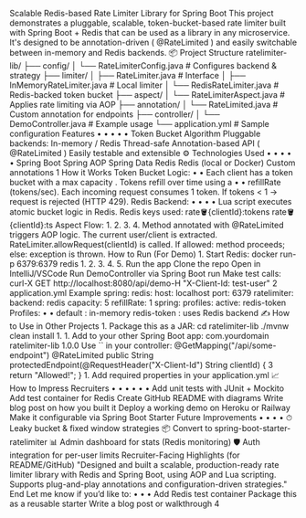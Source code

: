  Scalable Redis-based Rate Limiter Library for
 Spring Boot
 This project demonstrates a pluggable, scalable, token-bucket-based rate limiter built with Spring
 Boot + Redis that can be used as a library in any microservice. It's designed to be annotation-driven
 (
 @RateLimited ) and easily switchable between in-memory and Redis backends.
 📦 Project Structure
 ratelimiter-lib/
 ├── config/
 │   └── RateLimiterConfig.java            # Configures backend & strategy
 ├── limiter/
 │   ├── RateLimiter.java                  # Interface
 │   ├── InMemoryRateLimiter.java          # Local limiter
 │   └── RedisRateLimiter.java             # Redis-backed token bucket
 ├── aspect/
 │   └── RateLimiterAspect.java            # Applies rate limiting via AOP
 ├── annotation/
 │   └── RateLimited.java                  # Custom annotation for endpoints
 ├── controller/
 │   └── DemoController.java               # Example usage
 └── application.yml                       # Sample configuration
 Features
 • 
• 
• 
• 
• 
Token Bucket Algorithm
 Pluggable backends: In-memory / Redis
 Thread-safe
 Annotation-based API (
 @RateLimited )
 Easily testable and extensible
 ⚙ Technologies Used
 • 
• 
• 
• 
• 
Spring Boot
 Spring AOP
 Spring Data Redis
 Redis (local or Docker)
 Custom annotations
 1
 How it Works
 Token Bucket Logic:
 • 
• 
Each client has a token bucket with a max 
capacity .
 Tokens refill over time using a 
• 
• 
refillRate (tokens/sec).
 Each incoming request consumes 1 token.
 If tokens < 1 → request is rejected (HTTP 429).
 Redis Backend:
 • 
• 
• 
• 
Lua script executes atomic bucket logic in Redis.
 Redis keys used:
 rate:bucket:{clientId}:tokens
 rate:bucket:{clientId}:ts
 Aspect Flow:
 1. 
2. 
3. 
4. 
Method annotated with 
@RateLimited triggers AOP logic.
 The current user/client is extracted.
 RateLimiter.allowRequest(clientId) is called.
 If allowed: method proceeds; else: exception is thrown.
 How to Run (For Demo)
 1. 
Start Redis:
 docker run-p 6379:6379 redis
 1. 
2. 
3. 
4. 
5. 
Run the app
 Clone the repo
 Open in IntelliJ/VSCode
 Run 
DemoController via Spring Boot run
 Make test calls:
 curl-X GET http://localhost:8080/api/demo-H "X-Client-Id: test-user"
 2
 application.yml Example
 spring:
 redis:
 host: localhost
 port: 6379
 ratelimiter:
 backend: redis
 capacity: 5
 refillRate: 1
 spring:
 profiles:
 active: redis-token
 Profiles:
 • 
• 
default : in-memory
 redis-token : uses Redis backend
 ✍ How to Use in Other Projects
 1. 
Package this as a JAR:
 cd ratelimiter-lib
 ./mvnw clean install
 1. 
1. 
Add to your other Spring Boot app:
 <dependency>
 <groupId>com.yourdomain</groupId>
 <artifactId>ratelimiter-lib</artifactId>
 <version>1.0.0</version>
 </dependency>
 Use `` in your controller:
 @GetMapping("/api/some-endpoint")
 @RateLimited
 public String protectedEndpoint(@RequestHeader("X-Client-Id") String
 clientId) {
 3
return "Allowed!";
 }
 1. 
Add required properties in your 
application.yml
 📈 How to Impress Recruiters
 • 
• 
• 
• 
• 
• 
 Add unit tests with JUnit + Mockito
 Add test container for Redis
 Create GitHub README with diagrams
 Write blog post on how you built it
 Deploy a working demo on Heroku or Railway
 Make it configurable via Spring Boot Starter
 Future Improvements
 • 
• 
• 
• 
⏱ Leaky bucket & fixed window strategies
 📦 Convert to 
spring-boot-starter-ratelimiter
 📊 Admin dashboard for stats (Redis monitoring)
 🛡 Auth integration for per-user limits
 Recruiter-Facing Highlights (for README/GitHub)
 "Designed and built a scalable, production-ready rate limiter library with Redis and Spring
 Boot, using AOP and Lua scripting. Supports plug-and-play annotations and
 configuration-driven strategies."
 End
 Let me know if you’d like to:
 • 
• 
• 
Add Redis test container
 Package this as a reusable starter
 Write a blog post or walkthrough
 4
